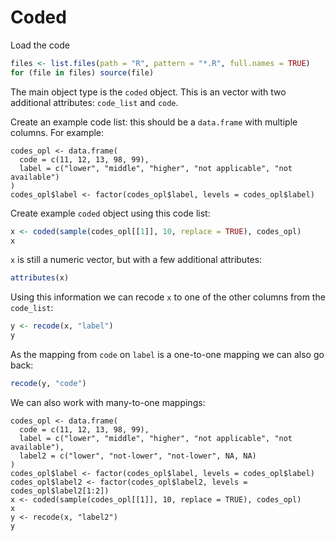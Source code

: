 

# Coded

Load the code

```{.R fun=output_eval}
files <- list.files(path = "R", pattern = "*.R", full.names = TRUE)
for (file in files) source(file)
```

The main object type is the `coded` object. This is an vector with two
additional attributes: `code_list` and `code`. 

Create an example code list: this should be a `data.frame` with multiple
columns. For example:
```{.R}
codes_opl <- data.frame(
  code = c(11, 12, 13, 98, 99),
  label = c("lower", "middle", "higher", "not applicable", "not available")
)
codes_opl$label <- factor(codes_opl$label, levels = codes_opl$label)
```

Create example `coded` object using this code list:

```{.R fun=output_eval}
x <- coded(sample(codes_opl[[1]], 10, replace = TRUE), codes_opl)
x
```

`x` is still a numeric vector, but with a few additional attributes:

```{.R fun=output_eval}
attributes(x)
```

Using this information we can recode `x` to one of the other columns from the
`code_list`:
```{.R fun=output_eval}
y <- recode(x, "label")
y
```

As the mapping from `code` on `label` is a one-to-one mapping we can also go
back:

```{.R fun=output_eval}
recode(y, "code")
```

We can also work with many-to-one mappings:


```{.R}
codes_opl <- data.frame(
  code = c(11, 12, 13, 98, 99),
  label = c("lower", "middle", "higher", "not applicable", "not available"),
  label2 = c("lower", "not-lower", "not-lower", NA, NA)
)
codes_opl$label <- factor(codes_opl$label, levels = codes_opl$label)
codes_opl$label2 <- factor(codes_opl$label2, levels = codes_opl$label2[1:2])
x <- coded(sample(codes_opl[[1]], 10, replace = TRUE), codes_opl)
x
y <- recode(x, "label2")
y
```
